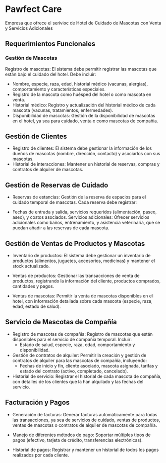 # Pawfect Care
Empresa que ofrece el serivioc de Hotel de Cuidado de Mascotas con Venta y Servicios Adicionales

## Requerimientos Funcionales
### Gestión de Mascotas
Registro de mascotas: El sistema debe permitir registrar las mascotas que están bajo el cuidado del hotel. Debe incluir:

- Nombre, especie, raza, edad, historial médico (vacunas, alergias), comportamiento y características especiales.
- Registro de la mascota como huésped del hotel o como mascota en venta.
- Historial médico: Registro y actualización del historial médico de cada mascota (vacunas, tratamientos, enfermedades).
- Disponibilidad de mascotas: Gestión de la disponibilidad de mascotas en el hotel, ya sea para cuidado, venta o como mascotas de compañía.

## Gestión de Clientes
- Registro de clientes: El sistema debe gestionar la información de los dueños de mascotas (nombre, dirección, contacto) y asociarlos con sus mascotas.
- Historial de interacciones: Mantener un historial de reservas, compras y contratos de alquiler de mascotas.

## Gestión de Reservas de Cuidado
- Reservas de estancias: Gestión de la reserva de espacios para el cuidado temporal de mascotas. Cada reserva debe registrar:

- Fechas de entrada y salida, servicios requeridos (alimentación, paseo, aseo), y costos asociados.
Servicios adicionales: Ofrecer servicios adicionales como baños, entrenamiento, y asistencia veterinaria, que se puedan añadir a las reservas de cada mascota.

## Gestión de Ventas de Productos y Mascotas
- Inventario de productos: El sistema debe gestionar un inventario de productos (alimentos, juguetes, accesorios, medicinas) y mantener el stock actualizado.

- Ventas de productos: Gestionar las transacciones de venta de productos, registrando la información del cliente, productos comprados, cantidades y pagos.

- Ventas de mascotas: Permitir la venta de mascotas disponibles en el hotel, con información detallada sobre cada mascota (especie, raza, edad, estado de salud).

## Servicio de Mascotas de Compañía
- Registro de mascotas de compañía: Registro de mascotas que están disponibles para el servicio de compañía temporal. Incluir:
    - Estado de salud, especie, raza, edad, comportamiento y disponibilidad.
- Gestión de contratos de alquiler: Permitir la creación y gestión de contratos de alquiler para las mascotas de compañía, incluyendo:
    - Fechas de inicio y fin, cliente asociado, mascota asignada, tarifas y estado del contrato (activo, completado, cancelado).
- Historial de servicio: Registrar el historial de cada mascota de compañía, con detalles de los clientes que la han alquilado y las fechas del servicio.

## Facturación y Pagos
- Generación de facturas: Generar facturas automáticamente para todas las transacciones, ya sea de servicios de cuidado, ventas de productos, ventas de mascotas o contratos de alquiler de mascotas de compañía.

- Manejo de diferentes métodos de pago: Soportar múltiples tipos de pagos (efectivo, tarjeta de crédito, transferencias electrónicas).

- Historial de pagos: Registrar y mantener un historial de todos los pagos realizados por cada cliente.

